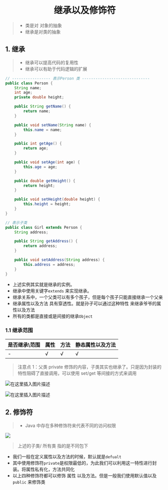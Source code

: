 <div align = "center"><h1>继承以及修饰符</h1></div>

> - 类是对 对象的抽象
> - 继承是对类的抽象

## 1. 继承

> - 继承可以提高代码的复用性
> - 继承可以有助于代码逻辑的扩展

```Java
// ----------------- 表示Person 类 ------------------------------
public class Person {
    String name;
    int age;
    private double height;

    public String getName() {
        return name;
    }

    public void setName(String name) {
        this.name = name;
    }

    public int getAge() {
        return age;
    }

    public void setAge(int age) {
        this.age = age;
    }

    public double getHeight() {
        return height;
    }

    public void setHeight(double height) {
        this.height = height;
    }
}

// 表示子类
public class Girl extends Person {
    String address;

    public String getAddress() {
        return address;
    }

    public void setAddress(String address) {
        this.address = address;
    }
}
```

- 上述实例其实就是继承的实例。
- 继承中使用关键字`extends` 来实现继承。
- 继承关系中，一个父类可以有多个孩子，但是每个孩子只能直接继承一个父亲
- 继承属性以及方法 具有穿透性。就是孙子可以通过这种特性 来继承爷爷的属性以及方法
- 所有的类都是直接或是间接的继承`Object`

### 1.1 继承范围

| 是否继承\范围 | 属性 | 方法 | 静态属性以及方法 |
| ------------- | ---- | ---- | ---------------- |
| -             | √    | √    | √                |

> 注意点 1：父类 private 修饰的内容，子类其实也继承了。只是因为封装的特性阻碍了直接调用，可以使用 set/get 等间接的方式来调用

![在这里插入图片描述](https://img-blog.csdnimg.cn/cd5a9151aefd407699c0259f5342d336.png)

![在这里插入图片描述](https://img-blog.csdnimg.cn/c6d4c7621cd5479fa98f4705f1bea4f7.png)

## 2. 修饰符

> - Java 中存在多种修饰符来代表不同的访问权限

![ ](https://img-blog.csdnimg.cn/22056804b8034ad68595b8858aab4726.png)

> 上述的子类/ 所有类 指的是不同包下

- 我们一般在定义属性以及方法的时候，默认就是`defualt`
- 其中使用修饰符`private`是权限最低的，为此我们可以利用这一特性进行封装。将属性私有化，方法共同化
- 以上四种修饰符都可以修饰 属性 以及方法。但是一般我们使用默认值以及`public` 来修饰类
